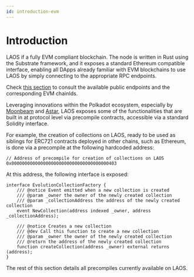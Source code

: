 ```yaml
---
id: introduction-evm
---
```

# Introduction

LAOS if a fully EVM compliant blockchain. The node is written in Rust using the Substrate framework, and it exposes a standard Ethereum compatible interface, enabling all DApps already familiar with EVM blockchains to use LAOS by simply connecting to the appropriate RPC endpoints.

Check [this section](/learn/introduction/laos-and-its-testnet) to consult the available public endpoints and the corresponding EVM chainIds.

Leveraging innovations within the Polkadot ecosystem, especially by [Moonbeam](https://docs.moonbeam.network/builders/ethereum/precompiles/) and [Astar](https://docs.astar.network/docs/build/EVM/precompiles/), LAOS exposes some of the functionalities that are built in at protocol level via precompile contracts, accessible via a standard Solidity interface.

For example, the creation of collections on LAOS, ready to be used as siblings for ERC721 contracts deployed in other chains, such as Ethereum, is done via a precompile at the following hardcoded address:

```solidity
// Address of precompile for creation of collections on LAOS
0x0000000000000000000000000000000000000403
```
At this address, the following interface is exposed:
```solidity
interface EvolutionCollectionFactory {
    /// @notice Event emitted when a new collection is created
    /// @param _owner the owner of the newly created collection
    /// @param _collectionAddress the address of the newly created collection
    event NewCollection(address indexed _owner, address _collectionAddress);

    /// @notice Creates a new collection
    /// @dev Call this function to create a new collection
    /// @param _owner the owner of the newly created collection
    /// @return the address of the newly created collection
    function createCollection(address _owner) external returns (address);
}
```
The rest of this section details all precompiles currently available on LAOS.